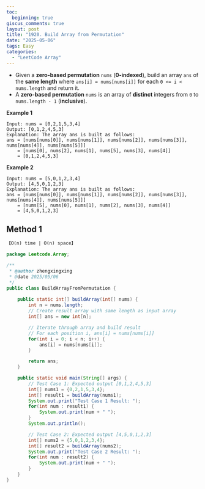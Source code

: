 ```yaml
---
toc:
  beginning: true
giscus_comments: true
layout: post
title: "1920. Build Array from Permutation"
date: "2025-05-06"
tags: Easy
categories:
  - "LeetCode Array"
---
```



- Given a **zero-based permutation** `nums` (**0-indexed**), build an array `ans` of the **same length** where `ans[i] = nums[nums[i]]` for each `0 <= i < nums.length` and return it.
- A **zero-based permutation** `nums` is an array of **distinct** integers from `0` to `nums.length - 1` (**inclusive**).

**Example 1**

```
Input: nums = [0,2,1,5,3,4]
Output: [0,1,2,4,5,3]
Explanation: The array ans is built as follows: 
ans = [nums[nums[0]], nums[nums[1]], nums[nums[2]], nums[nums[3]], nums[nums[4]], nums[nums[5]]]
    = [nums[0], nums[2], nums[1], nums[5], nums[3], nums[4]]
    = [0,1,2,4,5,3]
```

**Example 2**

```
Input: nums = [5,0,1,2,3,4]
Output: [4,5,0,1,2,3]
Explanation: The array ans is built as follows:
ans = [nums[nums[0]], nums[nums[1]], nums[nums[2]], nums[nums[3]], nums[nums[4]], nums[nums[5]]]
    = [nums[5], nums[0], nums[1], nums[2], nums[3], nums[4]]
    = [4,5,0,1,2,3]
```

## Method 1

```tex
【O(n) time | O(n) space】
```

```java
package Leetcode.Array;

/**
 * @author zhengxingxing
 * @date 2025/05/06
 */
public class BuildArrayFromPermutation {
    
    public static int[] buildArray(int[] nums) {
        int n = nums.length;
        // Create result array with same length as input array
        int[] ans = new int[n];

        // Iterate through array and build result
        // For each position i, ans[i] = nums[nums[i]]
        for(int i = 0; i < n; i++) {
            ans[i] = nums[nums[i]];
        }

        return ans;
    }

    public static void main(String[] args) {
        // Test Case 1: Expected output [0,1,2,4,5,3]
        int[] nums1 = {0,2,1,5,3,4};
        int[] result1 = buildArray(nums1);
        System.out.print("Test Case 1 Result: ");
        for(int num : result1) {
            System.out.print(num + " ");
        }
        System.out.println();

        // Test Case 2: Expected output [4,5,0,1,2,3]
        int[] nums2 = {5,0,1,2,3,4};
        int[] result2 = buildArray(nums2);
        System.out.print("Test Case 2 Result: ");
        for(int num : result2) {
            System.out.print(num + " ");
        }
    }
}

```





